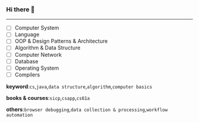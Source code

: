 ### Hi there 👋
---

- [ ] Computer System
- [ ] Language
- [ ] OOP & Design Patterns & Architecture
- [ ] Algorithm & Data Structure
- [ ] Computer Network
- [ ] Database
- [ ] Operating System
- [ ] Compilers

**keyword**:`cs`,`java`,`data structure`,`algorithm`,`computer basics`

**books & courses**:`sicp`,`csapp`,`cs61a`

**others**:`browser debugging`,`data collection & processing`,`workflow automation`
